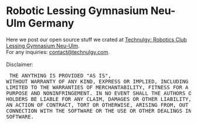 # Robotic Lessing Gymnasium Neu-Ulm Germany
Here we post our open source stuff we crated at [Technulgy: Robotics Club Lessing Gymnasium Neu-Ulm](https://technulgy.com).   
For any inquiries: [contact@technulgy.com](mailto:contact@technulgy.com).
<br> 
<br>
Disclaimer: 
<br> <pre>
THE ANYTHING IS PROVIDED "AS IS", WITHOUT WARRANTY OF ANY KIND, EXPRESS OR
IMPLIED, INCLUDING BUT NOT LIMITED TO THE WARRANTIES OF MERCHANTABILITY,
FITNESS FOR A PARTICULAR PURPOSE AND NONINFRINGEMENT. IN NO EVENT SHALL THE
AUTHORS OR COPYRIGHT HOLDERS BE LIABLE FOR ANY CLAIM, DAMAGES OR OTHER
LIABILITY, WHETHER IN AN ACTION OF CONTRACT, TORT OR OTHERWISE, ARISING FROM,
OUT OF OR IN CONNECTION WITH THE SOFTWARE OR THE USE OR OTHER DEALINGS IN THE
SOFTWARE.
